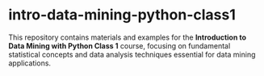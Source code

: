 # intro-data-mining-python-class1
 This repository contains materials and examples for the **Introduction to Data Mining with Python Class 1** course, focusing on fundamental statistical concepts and data analysis techniques essential for data mining applications.
